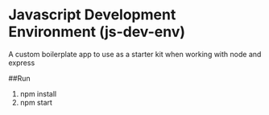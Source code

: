# Javascript Development Environment (js-dev-env)
A custom boilerplate app to use as a starter kit when working with node and express

##Run
1) npm install
2) npm start